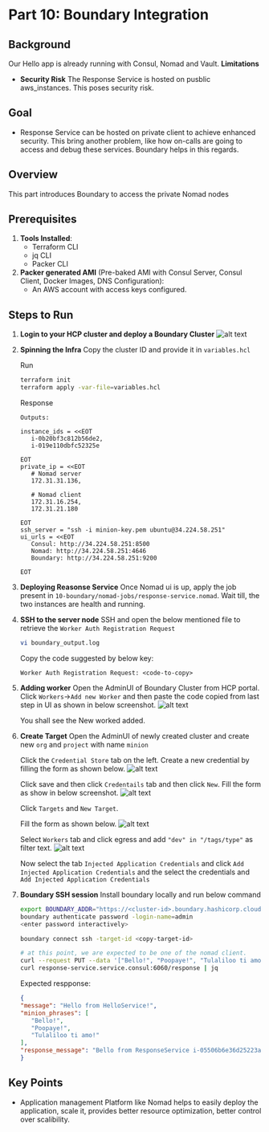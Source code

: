 
# Part 10: Boundary Integration

## Background
Our Hello app is already running with Consul, Nomad and Vault.
**Limitations**
- **Security Risk** The Response Service is hosted on pusblic aws_instances. This poses security risk.

## Goal
- Response Service can be hosted on private client to achieve enhanced security. This bring another problem, like how on-calls are going to access and debug these services. Boundary helps in this regards.

## Overview
This part introduces Boundary to access the private Nomad nodes

## Prerequisites
1. **Tools Installed**:
   - Terraform CLI
   - jq CLI
   - Packer CLI
2. **Packer generated AMI** (Pre-baked AMI with Consul Server, Consul Client, Docker Images, DNS Configuration):
   - An AWS account with access keys configured.

## Steps to Run

1. **Login to your HCP cluster and deploy a Boundary Cluster**
   ![alt text](image.png)

2. **Spinning the Infra**
   Copy the cluster ID and provide it in `variables.hcl`

   Run
   ```bash
   terraform init
   terraform apply -var-file=variables.hcl
   ```

   Response
   ```
   Outputs:

   instance_ids = <<EOT
      i-0b20bf3c812b56de2,
      i-019e110dbfc52325e

   EOT
   private_ip = <<EOT
      # Nomad server
      172.31.31.136,

      # Nomad client
      172.31.16.254,
      172.31.21.180

   EOT
   ssh_server = "ssh -i minion-key.pem ubuntu@34.224.58.251"
   ui_urls = <<EOT
      Consul: http://34.224.58.251:8500
      Nomad: http://34.224.58.251:4646
      Boundary: http://34.224.58.251:9200

   EOT
   ```
3. **Deploying Reasonse Service**
   Once Nomad ui is up, apply the job present in `10-boundary/nomad-jobs/response-service.nomad`. Wait till, the two instances are health and running.

4. **SSH to the server node**
   SSH and open the below mentioned file to retrieve the `Worker Auth Registration Request`
   ```bash
   vi boundary_output.log
   ```

   Copy the code suggested by below key:
   ```
   Worker Auth Registration Request: <code-to-copy>
   ```

5. **Adding worker**
   Open the AdminUI of Boundary Cluster from HCP portal. Click `Workers`->`Add new Worker` and then paste the code copied from last step in UI as shown in below screenshot.
   ![alt text](image-1.png)

   You shall see the New worked added.

6. **Create Target**
   Open the AdminUI of newly created cluster and create new `org` and `project` with name `minion`

   Click the `Credential Store` tab on the left.
   Create a new credential by filling the form as shown below.
   ![alt text](image-3.png)

   Click save and then click `Credentails` tab and then click `New`.
   Fill the form as show in below screenshot.
   ![alt text](image-4.png)


   Click `Targets` and `New Target`.

   Fill the form as shown below.
   ![alt text](image-2.png)


   Select `Workers` tab and click egress and add `"dev" in "/tags/type"` as filter text.
   ![alt text](image-5.png)

   Now select the tab `Injected Application Credentials` and click `Add Injected Application Credentials` and the select the credentials and `Add Injected Application Credentials`


7. **Boundary SSH session**
   Install boundary locally and run below command

   ```bash
   export BOUNDARY_ADDR="https://<cluster-id>.boundary.hashicorp.cloud" 
   boundary authenticate password -login-name=admin
   <enter password interactively>

   boundary connect ssh -target-id <copy-target-id>

   # at this point, we are expected to be one of the nomad client.
   curl --request PUT --data '["Bello!", "Poopaye!", "Tulaliloo ti amo!"]' http://consul.service.consul:8500/v1/kv/minion_phrases
   curl response-service.service.consul:6060/response | jq 
   ```

   Expected respponse:
   ```json
   {
   "message": "Hello from HelloService!",
   "minion_phrases": [
      "Bello!",
      "Poopaye!",
      "Tulaliloo ti amo!"
   ],
   "response_message": "Bello from ResponseService i-05506b6e36d25223a!"
   }
   ```


## Key Points
- Application management Platform like Nomad helps to easily deploy the application, scale it, provides better resource optimization, better control over scalibility.
